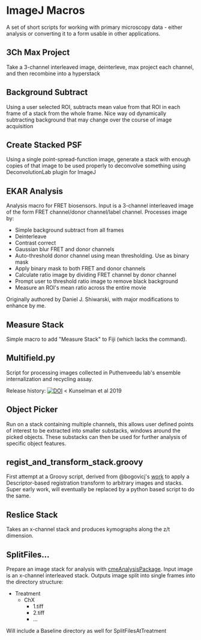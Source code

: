 ImageJ Macros
=============

A set of short scripts for working with primary microscopy data - either analysis or converting it to a form usable in other applications.

3Ch Max Project
---------------

Take a 3-channel interleaved image, deinterleve, max project each channel, and then recombine into a hyperstack


Background Subtract
-------------------

Using a user selected ROI, subtracts mean value from that ROI in each frame of a stack from the whole frame. Nice way od dynamically subtracting background that may change over the course of image acquisition

Create Stacked PSF
------------------

Using a single point-spread-function image, generate a stack with enough copies of that image to be used properly to deconvolve something using DeconvolutionLab plugin for ImageJ

EKAR Analysis
-------------

Analysis macro for FRET biosensors. Input is a 3-channel interleaved image of the form FRET channel/donor channel/label channel. Processes image by:

* Simple background subtract from all frames
* Deinterleave
* Contrast correct
* Gaussian blur FRET and donor channels
* Auto-threshold donor channel using mean thresholding. Use as binary mask
* Apply binary mask to both FRET and donor channels
* Calculate ratio image by dividing FRET channel by donor channel
* Prompt user to threshold ratio image to remove black background
* Measure an ROI's mean ratio across the entire movie

Originally authored by Daniel J. Shiwarski, with major modifications to enhance by me.

Measure Stack
-------------

Simple macro to add "Measure Stack" to Fiji (which lacks the command).


Multifield.py
----

Script for processing images collected in Puthenveedu lab's ensemble internalization and recycling assay.

Release history:
[![DOI](https://zenodo.org/badge/36182769.svg)](https://zenodo.org/badge/latestdoi/36182769) < Kunselman et al 2019

Object Picker
-------------

Run on a stack containing multiple channels, this allows user defined points of interest to be extracted into smaller substacks, windows around the picked objects. These substacks can then be used for further analysis of specific object features.


regist_and_transform_stack.groovy
-------

First attempt at a Groovy script, derived from @bogovicj's [work](https://gist.github.com/bogovicj/d94c35c4bd9ac698e807c6d446d49bdb) to apply a Descriptor-based registration transform to arbitrary images and stacks. Super early work, will eventually be replaced by a python based script to do the same.

Reslice Stack
-------------

Takes an x-channel stack and produces kymographs along the z/t dimension.

SplitFiles...
-------------

Prepare an image stack for analysis with [cmeAnalysisPackage](https://github.com/exark/cmeAnalysisPackage). Input image is an x-channel interleaved stack. Outputs image split into single frames into the directory structure:

* Treatment
  * ChX
    * 1.tiff
    * 2.tiff
    * ...

Will include a Baseline directory as well for SplitFilesAtTreatment
